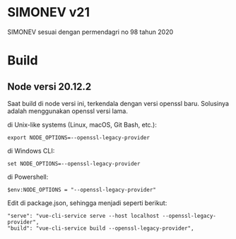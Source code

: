 # SIMONEV v21
SIMONEV sesuai dengan permendagri no 98 tahun 2020

# Build
## Node versi 20.12.2
Saat build di node versi ini, terkendala dengan versi openssl baru. Solusinya adalah menggunakan openssl versi lama.

di Unix-like systems (Linux, macOS, Git Bash, etc.):
```
export NODE_OPTIONS=--openssl-legacy-provider
```
di Windows CLI:
```
set NODE_OPTIONS=--openssl-legacy-provider
```
di Powershell:
```
$env:NODE_OPTIONS = "--openssl-legacy-provider"
```

Edit di package.json, sehingga menjadi seperti berikut:
```
"serve": "vue-cli-service serve --host localhost --openssl-legacy-provider",
"build": "vue-cli-service build --openssl-legacy-provider",
```